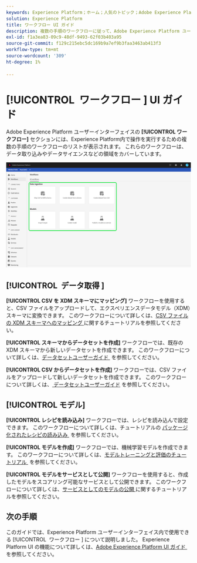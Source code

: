 ```yaml
---
keywords: Experience Platform；ホーム；人気のトピック；Adobe Experience Platform；ユーザーガイド；ui ガイド；ワークフロー ui ガイド；ワークフロー；ワークフローユーザーガイド；
solution: Experience Platform
title: ワークフロー UI ガイド
description: 複数の手順のワークフローに従って、Adobe Experience Platform ユーザーインターフェイス内で一般的な操作を実行する方法を説明します。
exl-id: f1a3ea83-09c9-48df-9493-62f03b403a95
source-git-commit: f129c215ebc5dc169b9a7ef9b3faa3463ab413f3
workflow-type: tm+mt
source-wordcount: '309'
ht-degree: 1%

---
```


# [!UICONTROL &#x200B; ワークフロー &#x200B;] UI ガイド

Adobe Experience Platform ユーザーインターフェイスの **[!UICONTROL ワークフロー]** セクションには、Experience Platform内で操作を実行するための複数の手順のワークフローのリストが表示されます。 これらのワークフローは、データ取り込みやデータサイエンスなどの領域をカバーしています。

![&#x200B; ワークフロー &#x200B;](./images/workflows/workflows.png)

## [!UICONTROL &#x200B; データ取得 &#x200B;]

**[!UICONTROL CSV を XDM スキーマにマッピング]** ワークフローを使用すると、CSV ファイルをアップロードして、エクスペリエンスデータモデル（XDM）スキーマに変換できます。 このワークフローについて詳しくは、[CSV ファイルの XDM スキーマへのマッピング &#x200B;](../ingestion/tutorials/map-csv/overview.md) に関するチュートリアルを参照してください。

**[!UICONTROL スキーマからデータセットを作成]** ワークフローでは、既存の XDM スキーマから新しいデータセットを作成できます。 このワークフローについて詳しくは、[&#x200B; データセットユーザーガイド &#x200B;](../catalog/datasets/user-guide.md#schema) を参照してください。

**[!UICONTROL CSV からデータセットを作成]** ワークフローでは、CSV ファイルをアップロードして新しいデータセットを作成できます。 このワークフローについて詳しくは、[&#x200B; データセットユーザーガイド &#x200B;](../catalog/datasets/user-guide.md#csv) を参照してください。

## [!UICONTROL モデル]

**[!UICONTROL レシピを読み込み]** ワークフローでは、レシピを読み込んで設定できます。 このワークフローについて詳しくは、チュートリアルの [&#x200B; パッケージ化されたレシピの読み込み &#x200B;](../data-science-workspace/models-recipes/import-packaged-recipe-ui.md) を参照してください。

**[!UICONTROL モデルを作成]** ワークフローでは、機械学習モデルを作成できます。 このワークフローについて詳しくは、[&#x200B; モデルトレーニングと評価のチュートリアル &#x200B;](../data-science-workspace/models-recipes/train-evaluate-model-ui.md) を参照してください。

**[!UICONTROL モデルをサービスとして公開]** ワークフローを使用すると、作成したモデルをスコアリング可能なサービスとして公開できます。 このワークフローについて詳しくは、[&#x200B; サービスとしてのモデルの公開 &#x200B;](../data-science-workspace/models-recipes/publish-model-service-ui.md) に関するチュートリアルを参照してください。

## 次の手順

このガイドでは、Experience Platform ユーザーインターフェイス内で使用できる [!UICONTROL &#x200B; ワークフロー &#x200B;] について説明しました。 Experience Platform UI の機能について詳しくは、[Adobe Experience Platform UI ガイド &#x200B;](ui-guide.md) を参照してください。

